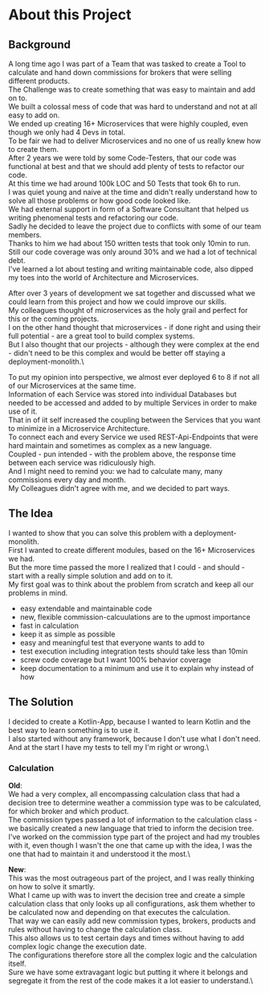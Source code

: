 # About this Project

## Background

A long time ago I was part of a Team that was tasked to create a Tool to
calculate and hand down commissions for brokers that were selling different
products.\
The Challenge was to create something that was easy to maintain and add on to.\
We built a colossal mess of code that was hard to understand and not at all
easy to add on.\
We ended up creating 16+ Microservices that were highly coupled, even though
we only had 4 Devs in total.\
To be fair we had to deliver Microservices and no one of us really knew how
to create them.\
After 2 years we were told by some Code-Testers, that our code was functional
at best and that we should add plenty of tests to refactor our code.\
At this time we had around 100k LOC and 50 Tests that took 6h to run.\
I was quiet young and naive at the time and didn't really understand how to
solve all those problems or how good code looked like.\
We had external support in form of a Software Consultant that helped us
writing phenomenal tests and refactoring our code.\
Sadly he decided to leave the project due to conflicts with some of our team
members.\
Thanks to him we had about 150 written tests that took only 10min to run.\
Still our code coverage was only around 30% and we had a lot of technical
debt.\
I've learned a lot about testing and writing maintainable code, also dipped my
toes into the world of Architecture and Microservices.

After over 3 years of development we sat together and discussed what we could
learn from this project and how we could improve our skills.\
My colleagues thought of microservices as the holy grail and perfect for this
or the coming projects.\
I on the other hand thought that microservices - if done right and using their
full potential - are a great tool to build complex systems.\
But I also thought that our projects - although they were complex at the end -
didn't need to be this complex and would be better off staying a
deployment-monolith.\

To put my opinion into perspective, we almost ever deployed 6 to 8 if not all
of our Microservices at the same time.\
Information of each Service was stored into individual Databases but needed
to be accessed and added to by multiple Services in order to make use of it.\
That in of iit self increased the coupling between the Services that you want
to minimize in a Microservice Architecture.\
To connect each and every Service we used REST-Api-Endpoints that were hard
maintain and sometimes as complex as a new language.\
Coupled - pun intended - with the problem above, the response time between
each service was ridiculously high.\
And I might need to remind you: we had to calculate many, many commissions
every day and month.\
My Colleagues didn't agree with me, and we decided to part ways.

## The Idea

I wanted to show that you can solve this problem with a deployment-monolith.\
First I wanted to create different modules, based on the 16+ Microservices we
had.\
But the more time passed the more I realized that I could - and should - start
with a really simple solution and add on to it.\
My first goal was to think about the problem from scratch and keep all our
problems in mind.

- easy extendable and maintainable code
- new, flexible commission-calcuulations are to the upmost importance
- fast in calculation
- keep it as simple as possible
- easy and meaningful test that everyone wants to add to
- test execution including integration tests should take less than 10min
- screw code coverage but I want 100% behavior coverage
- keep documentation to a minimum and use it to explain why instead of how

## The Solution

I decided to create a Kotlin-App, because I wanted to learn Kotlin and the
best way to learn something is to use it.\
I also started without any framework, because I don't use what I don't need.\
And at the start I have my tests to tell my I'm right or wrong.\

### Calculation

**Old**:\
We had a very complex, all encompassing calculation class that had a
decision tree to determine weather a commission type was to be calculated,
for which broker and which product.\
The commission types passed a lot of information to the calculation class -
we basically created a new language that tried to inform the decision tree.
I've worked on the commission type part of the project and had my troubles
with it, even though I wasn't the one that came up with the idea, I was the
one that had to maintain it and understood it the most.\

**New**:\
This was the most outrageous part of the project, and I was really thinking
on how to solve it smartly.\
What I came up with was to invert the decision tree and create a simple
calculation class that only looks up all configurations, ask them whether
to be calculated now and depending on that executes the calculation.\
That way we can easily add new commission types, brokers, products and
rules without having to change the calculation class.\
This also allows us to test certain days and times without having to add
complex logic change the execution date.\
The configurations therefore store all the complex logic and the calculation
itself.\
Sure we have some extravagant logic but putting it where it belongs and
segregate it from the rest of the code makes it a lot easier to understand.\
